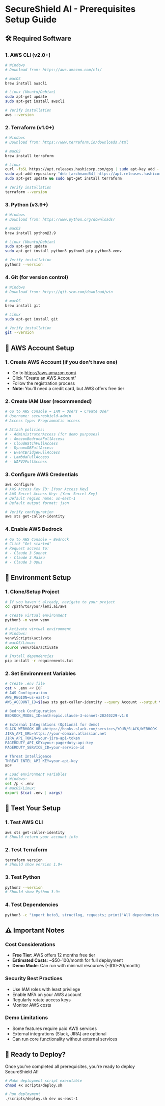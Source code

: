 # SecureShield AI - Prerequisites Setup Guide

## 🛠️ Required Software

### 1. **AWS CLI** (v2.0+)
```bash
# Windows
# Download from: https://aws.amazon.com/cli/

# macOS
brew install awscli

# Linux (Ubuntu/Debian)
sudo apt-get update
sudo apt-get install awscli

# Verify installation
aws --version
```

### 2. **Terraform** (v1.0+)
```bash
# Windows
# Download from: https://www.terraform.io/downloads.html

# macOS
brew install terraform

# Linux
curl -fsSL https://apt.releases.hashicorp.com/gpg | sudo apt-key add -
sudo apt-add-repository "deb [arch=amd64] https://apt.releases.hashicorp.com $(lsb_release -cs)"
sudo apt-get update && sudo apt-get install terraform

# Verify installation
terraform --version
```

### 3. **Python** (v3.9+)
```bash
# Windows
# Download from: https://www.python.org/downloads/

# macOS
brew install python@3.9

# Linux (Ubuntu/Debian)
sudo apt-get update
sudo apt-get install python3 python3-pip python3-venv

# Verify installation
python3 --version
```

### 4. **Git** (for version control)
```bash
# Windows
# Download from: https://git-scm.com/download/win

# macOS
brew install git

# Linux
sudo apt-get install git

# Verify installation
git --version
```

## 🔐 AWS Account Setup

### 1. **Create AWS Account** (if you don't have one)
- Go to https://aws.amazon.com/
- Click "Create an AWS Account"
- Follow the registration process
- **Note**: You'll need a credit card, but AWS offers free tier

### 2. **Create IAM User** (recommended)
```bash
# Go to AWS Console → IAM → Users → Create User
# Username: secureshield-admin
# Access type: Programmatic access

# Attach policies:
# - AdministratorAccess (for demo purposes)
# - AmazonBedrockFullAccess
# - CloudWatchFullAccess
# - DynamoDBFullAccess
# - EventBridgeFullAccess
# - LambdaFullAccess
# - WAFV2FullAccess
```

### 3. **Configure AWS Credentials**
```bash
aws configure
# AWS Access Key ID: [Your Access Key]
# AWS Secret Access Key: [Your Secret Key]
# Default region name: us-east-1
# Default output format: json

# Verify configuration
aws sts get-caller-identity
```

### 4. **Enable AWS Bedrock**
```bash
# Go to AWS Console → Bedrock
# Click "Get started"
# Request access to:
# - Claude 3 Sonnet
# - Claude 3 Haiku
# - Claude 3 Opus
```

## 🔧 Environment Setup

### 1. **Clone/Setup Project**
```bash
# If you haven't already, navigate to your project
cd /path/to/your/lemi.ai/aws

# Create virtual environment
python3 -m venv venv

# Activate virtual environment
# Windows:
venv\Scripts\activate
# macOS/Linux:
source venv/bin/activate

# Install dependencies
pip install -r requirements.txt
```

### 2. **Set Environment Variables**
```bash
# Create .env file
cat > .env << EOF
# AWS Configuration
AWS_REGION=us-east-1
AWS_ACCOUNT_ID=$(aws sts get-caller-identity --query Account --output text)

# Bedrock Configuration
BEDROCK_MODEL_ID=anthropic.claude-3-sonnet-20240229-v1:0

# External Integrations (Optional for demo)
SLACK_WEBHOOK_URL=https://hooks.slack.com/services/YOUR/SLACK/WEBHOOK
JIRA_API_URL=https://your-domain.atlassian.net
JIRA_API_TOKEN=your-jira-api-token
PAGERDUTY_API_KEY=your-pagerduty-api-key
PAGERDUTY_SERVICE_ID=your-service-id

# Threat Intelligence
THREAT_INTEL_API_KEY=your-api-key
EOF

# Load environment variables
# Windows:
set /p < .env
# macOS/Linux:
export $(cat .env | xargs)
```

## 🧪 Test Your Setup

### 1. **Test AWS CLI**
```bash
aws sts get-caller-identity
# Should return your account info
```

### 2. **Test Terraform**
```bash
terraform version
# Should show version 1.0+
```

### 3. **Test Python**
```bash
python3 --version
# Should show Python 3.9+
```

### 4. **Test Dependencies**
```bash
python3 -c "import boto3, structlog, requests; print('All dependencies installed!')"
```

## ⚠️ Important Notes

### **Cost Considerations**
- **Free Tier**: AWS offers 12 months free tier
- **Estimated Costs**: ~$50-100/month for full deployment
- **Demo Mode**: Can run with minimal resources (~$10-20/month)

### **Security Best Practices**
- Use IAM roles with least privilege
- Enable MFA on your AWS account
- Regularly rotate access keys
- Monitor AWS costs

### **Demo Limitations**
- Some features require paid AWS services
- External integrations (Slack, JIRA) are optional
- Can run core functionality without external services

## 🚀 Ready to Deploy?

Once you've completed all prerequisites, you're ready to deploy SecureShield AI!

```bash
# Make deployment script executable
chmod +x scripts/deploy.sh

# Run deployment
./scripts/deploy.sh dev us-east-1
``` 